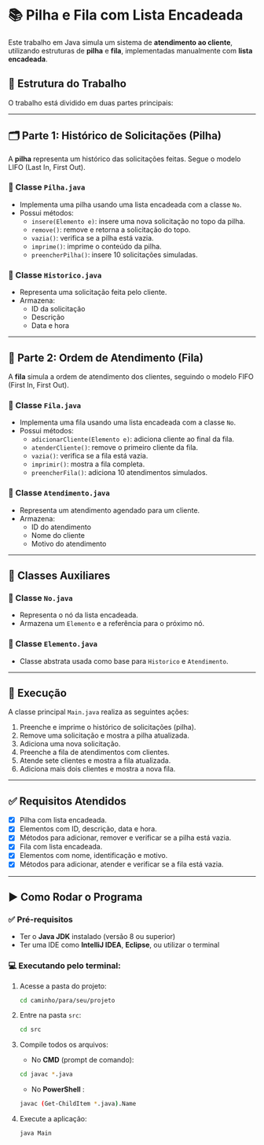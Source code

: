 # 📚 Pilha e Fila com Lista Encadeada

Este trabalho em Java simula um sistema de **atendimento ao cliente**, utilizando estruturas de **pilha** e **fila**, implementadas manualmente com **lista encadeada**.

## 🔧 Estrutura do Trabalho

O trabalho está dividido em duas partes principais:

---

## 🗂️ Parte 1: Histórico de Solicitações (Pilha)

A **pilha** representa um histórico das solicitações feitas. Segue o modelo LIFO (Last In, First Out).

### 📁 Classe `Pilha.java`
- Implementa uma pilha usando uma lista encadeada com a classe `No`.
- Possui métodos:
    - `insere(Elemento e)`: insere uma nova solicitação no topo da pilha.
    - `remove()`: remove e retorna a solicitação do topo.
    - `vazia()`: verifica se a pilha está vazia.
    - `imprime()`: imprime o conteúdo da pilha.
    - `preencherPilha()`: insere 10 solicitações simuladas.

### 📁 Classe `Historico.java`
- Representa uma solicitação feita pelo cliente.
- Armazena:
    - ID da solicitação
    - Descrição
    - Data e hora

---

## 🧾 Parte 2: Ordem de Atendimento (Fila)

A **fila** simula a ordem de atendimento dos clientes, seguindo o modelo FIFO (First In, First Out).

### 📁 Classe `Fila.java`
- Implementa uma fila usando uma lista encadeada com a classe `No`.
- Possui métodos:
    - `adicionarCliente(Elemento e)`: adiciona cliente ao final da fila.
    - `atenderCliente()`: remove o primeiro cliente da fila.
    - `vazia()`: verifica se a fila está vazia.
    - `imprimir()`: mostra a fila completa.
    - `preencherFila()`: adiciona 10 atendimentos simulados.

### 📁 Classe `Atendimento.java`
- Representa um atendimento agendado para um cliente.
- Armazena:
    - ID do atendimento
    - Nome do cliente
    - Motivo do atendimento

---

## 🔗 Classes Auxiliares

### 📁 Classe `No.java`
- Representa o nó da lista encadeada.
- Armazena um `Elemento` e a referência para o próximo nó.

### 📁 Classe `Elemento.java`
- Classe abstrata usada como base para `Historico` e `Atendimento`.

---

## 🚀 Execução

A classe principal `Main.java` realiza as seguintes ações:

1. Preenche e imprime o histórico de solicitações (pilha).
2. Remove uma solicitação e mostra a pilha atualizada.
3. Adiciona uma nova solicitação.
4. Preenche a fila de atendimentos com clientes.
5. Atende sete clientes e mostra a fila atualizada.
6. Adiciona mais dois clientes e mostra a nova fila.

---

## ✅ Requisitos Atendidos

- [x] Pilha com lista encadeada.
- [x] Elementos com ID, descrição, data e hora.
- [x] Métodos para adicionar, remover e verificar se a pilha está vazia.
- [x] Fila com lista encadeada.
- [x] Elementos com nome, identificação e motivo.
- [x] Métodos para adicionar, atender e verificar se a fila está vazia.

---

## ▶️ Como Rodar o Programa

### ✅ Pré-requisitos
- Ter o **Java JDK** instalado (versão 8 ou superior)
- Ter uma IDE como **IntelliJ IDEA**, **Eclipse**, ou utilizar o terminal

### 💻 Executando pelo terminal:
1. Acesse a pasta do projeto:
   ```bash
   cd caminho/para/seu/projeto
   ```
   
2. Entre na pasta `src`:
    ```bash
    cd src
    ```
   
3. Compile todos os arquivos:
   * No __CMD__ (prompt de comando):
    ```bash
    cd javac *.java
    ```
    * No __PowerShell__ :
    ```bash
    javac (Get-ChildItem *.java).Name
    ```
4. Execute a aplicação:
    ```bash
    java Main
    ```